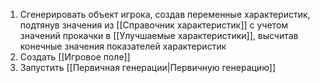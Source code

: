 1. Сгенерировать объект игрока, создав переменные характеристик, подтянув значения из [[Справочник характеристик]] с учетом значений прокачки в [[Улучшаемые характеристики]], высчитав конечные значения показателей характеристик
2. Создать [[Игровое поле]]
3. Запустить [[Первичная генерации|Первичную генерацию]]
